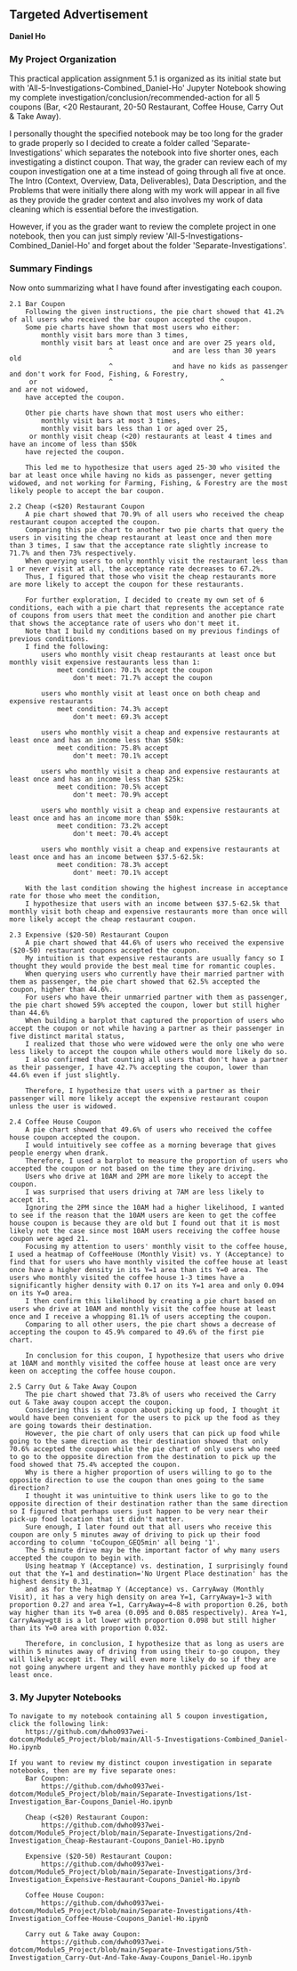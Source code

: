 ## Targeted Advertisement

**Daniel Ho**

### My Project Organization

This practical application assignment 5.1 is organized as its initial state but with 'All-5-Investigations-Combined_Daniel-Ho' Jupyter Notebook showing my complete investigation/conclusion/recommended-action for all 5 coupons (Bar, <20 Restaurant, 20-50 Restaurant, Coffee House, Carry Out & Take Away).

I personally thought the specified notebook may be too long for the grader to grade properly so I decided to create a folder called 'Separate-Investigations' which separates the notebook into five shorter ones, each investigating a distinct coupon. That way, the grader can review each of my coupon investigation one at a time instead of going through all five at once. 
The Intro (Context, Overview, Data, Deliverables), Data Description, and the Problems that were initially there along with my work will appear in all five as they provide the grader context and also involves my work of data cleaning which is essential before the investigation.

However, if you as the grader want to review the complete project in one notebook, then you can just simply review 
'All-5-Investigations-Combined_Daniel-Ho' and forget about the folder 'Separate-Investigations'.


### Summary Findings

Now onto summarizing what I have found after investigating each coupon.

    2.1 Bar Coupon
        Following the given instructions, the pie chart showed that 41.2% of all users who received the bar coupon accepted the coupon.               
        Some pie charts have shown that most users who either:
            monthly visit bars more than 3 times,
            monthly visit bars at least once and are over 25 years old,
                             ^               and are less than 30 years old
                             ^               and have no kids as passenger and don't work for Food, Fishing, & Forestry,
         or                  ^                           ^                 and are not widowed,
        have accepted the coupon.
         
        Other pie charts have shown that most users who either:
            monthly visit bars at most 3 times,
            monthly visit bars less than 1 or aged over 25,
         or monthly visit cheap (<20) restaurants at least 4 times and have an income of less than $50k
        have rejected the coupon.
        
        This led me to hypothesize that users aged 25-30 who visited the bar at least once while having no kids as passenger, never getting widowed, and not working for Farming, Fishing, & Forestry are the most likely people to accept the bar coupon.
        
    2.2 Cheap (<$20) Restaurant Coupon
        A pie chart showed that 70.9% of all users who received the cheap restaurant coupon accepted the coupon.
        Comparing this pie chart to another two pie charts that query the users in visiting the cheap restaurant at least once and then more than 3 times, I saw that the acceptance rate slightly increase to 71.7% and then 73% respectively.
        When querying users to only monthly visit the restaurant less than 1 or never visit at all, the acceptance rate decreases to 67.2%.
        Thus, I figured that those who visit the cheap restaurants more are more likely to accept the coupon for these restaurants.
        
        For further exploration, I decided to create my own set of 6 conditions, each with a pie chart that represents the acceptance rate of coupons from users that meet the condition and another pie chart that shows the acceptance rate of users who don't meet it.
        Note that I build my conditions based on my previous findings of previous conditions.
        I find the following:
            users who monthly visit cheap restaurants at least once but monthly visit expensive restaurants less than 1:
                meet condition: 70.1% accept the coupon
                    don't meet: 71.7% accept the coupon
                    
            users who monthly visit at least once on both cheap and expensive restaurants
                meet condition: 74.3% accept
                    don't meet: 69.3% accept
                    
            users who monthly visit a cheap and expensive restaurants at least once and has an income less than $50k:
                meet condition: 75.8% accept
                    don't meet: 70.1% accept
                    
            users who monthly visit a cheap and expensive restaurants at least once and has an income less than $25k:
                meet condition: 70.5% accept
                    don't meet: 70.9% accept
            
            users who monthly visit a cheap and expensive restaurants at least once and has an income more than $50k:
                meet condition: 73.2% accept
                    don't meet: 70.4% accept
                    
            users who monthly visit a cheap and expensive restaurants at least once and has an income between $37.5-62.5k:
                meet condition: 78.3% accept
                    dont' meet: 70.1% accept
                    
        With the last condition showing the highest increase in acceptance rate for those who meet the condition, 
        I hypothesize that users with an income between $37.5-62.5k that monthly visit both cheap and expensive restaurants more than once will more likely accept the cheap restaurant coupon.   
    
    2.3 Expensive ($20-50) Restaurant Coupon
        A pie chart showed that 44.6% of users who received the expensive ($20-50) restaurant coupons accepted the coupon.
        My intuition is that expensive restaurants are usually fancy so I thought they would provide the best meal time for romantic couples. 
        When querying users who currently have their married partner with them as passenger, the pie chart showed that 62.5% accepted the coupon, higher than 44.6%.
        For users who have their unmarried partner with them as passenger, the pie chart showed 59% accepted the coupon, lower but still higher than 44.6%
        When building a barplot that captured the proportion of users who accept the coupon or not while having a partner as their passenger in five distinct marital status,
        I realized that those who were widowed were the only one who were less likely to accept the coupon while others would more likely do so.
        I also confirmed that counting all users that don't have a partner as their passenger, I have 42.7% accepting the coupon, lower than 44.6% even if just slightly.
        
        Therefore, I hypothesize that users with a partner as their passenger will more likely accept the expensive restaurant coupon unless the user is widowed.
    
    2.4 Coffee House Coupon
        A pie chart showed that 49.6% of users who received the coffee house coupon accepted the coupon.
        I would intuitively see coffee as a morning beverage that gives people energy when drank.
        Therefore, I used a barplot to measure the proportion of users who accepted the coupon or not based on the time they are driving.
        Users who drive at 10AM and 2PM are more likely to accept the coupon. 
        I was surprised that users driving at 7AM are less likely to accept it.
        Ignoring the 2PM since the 10AM had a higher likelihood, I wanted to see if the reason that the 10AM users are keen to get the coffee house coupon is because they are old but I found out that it is most likely not the case since most 10AM users receiving the coffee house coupon were aged 21.
        Focusing my attention to users' monthly visit to the coffee house, I used a heatmap of CoffeeHouse (Monthly Visit) vs. Y (Acceptance) to find that for users who have monthly visited the coffee house at least once have a higher density in its Y=1 area than its Y=0 area. The users who monthly visited the coffee house 1-3 times have a significantly higher density with 0.17 on its Y=1 area and only 0.094 on its Y=0 area.
        I then confirm this likelihood by creating a pie chart based on users who drive at 10AM and monthly visit the coffee house at least once and I receive a whopping 81.1% of users accepting the coupon.
        Comparing to all other users, the pie chart shows a decrease of accepting the coupon to 45.9% compared to 49.6% of the first pie chart.
        
        In conclusion for this coupon, I hypothesize that users who drive at 10AM and monthly visited the coffee house at least once are very keen on accepting the coffee house coupon.
    
    2.5 Carry Out & Take Away Coupon
        The pie chart showed that 73.8% of users who received the Carry out & Take away coupon accept the coupon.
        Considering this is a coupon about picking up food, I thought it would have been convenient for the users to pick up the food as they are going towards their destination. 
        However, the pie chart of only users that can pick up food while going to the same direction as their destination showed that only 70.6% accepted the coupon while the pie chart of only users who need to go to the opposite direction from the destination to pick up the food showed that 75.4% accepted the coupon. 
        Why is there a higher proportion of users willing to go to the opposite direction to use the coupon than ones going to the same direction? 
        I thought it was unintuitive to think users like to go to the opposite direction of their destination rather than the same direction so I figured that perhaps users just happen to be very near their pick-up food location that it didn't matter.
        Sure enough, I later found out that all users who receive this coupon are only 5 minutes away of driving to pick up their food according to column 'toCoupon_GEQ5min' all being '1'.
        The 5 minute drive may be the important factor of why many users accepted the coupon to begin with.
        Using heatmap Y (Acceptance) vs. destination, I surprisingly found out that the Y=1 and destination='No Urgent Place destination' has the highest density 0.31,
        and as for the heatmap Y (Acceptance) vs. CarryAway (Monthly Visit), it has a very high density on area Y=1, CarryAway=1~3 with proportion 0.27 and area Y=1, CarryAway=4~8 with proportion 0.26, both way higher than its Y=0 area (0.095 and 0.085 respectively). Area Y=1, CarryAway=gt8 is a lot lower with proportion 0.098 but still higher than its Y=0 area with proportion 0.032.
        
        Therefore, in conclusion, I hypothesize that as long as users are within 5 minutes away of driving from using their to-go coupon, they will likely accept it. They will even more likely do so if they are not going anywhere urgent and they have monthly picked up food at least once.
      
      
### 3. My Jupyter Notebooks
    To navigate to my notebook containing all 5 coupon investigation, click the following link:
        https://github.com/dwho0937wei-dotcom/Module5_Project/blob/main/All-5-Investigations-Combined_Daniel-Ho.ipynb 
    
    If you want to review my distinct coupon investigation in separate notebooks, then are my five separate ones:
        Bar Coupon:
            https://github.com/dwho0937wei-dotcom/Module5_Project/blob/main/Separate-Investigations/1st-Investigation_Bar-Coupons_Daniel-Ho.ipynb
        
        Cheap (<$20) Restaurant Coupon:
            https://github.com/dwho0937wei-dotcom/Module5_Project/blob/main/Separate-Investigations/2nd-Investigation_Cheap-Restaurant-Coupons_Daniel-Ho.ipynb
        
        Expensive ($20-50) Restaurant Coupon:
            https://github.com/dwho0937wei-dotcom/Module5_Project/blob/main/Separate-Investigations/3rd-Investigation_Expensive-Restaurant-Coupons_Daniel-Ho.ipynb
        
        Coffee House Coupon:
            https://github.com/dwho0937wei-dotcom/Module5_Project/blob/main/Separate-Investigations/4th-Investigation_Coffee-House-Coupons_Daniel-Ho.ipynb
        
        Carry out & Take away Coupon:
            https://github.com/dwho0937wei-dotcom/Module5_Project/blob/main/Separate-Investigations/5th-Investigation_Carry-Out-And-Take-Away-Coupons_Daniel-Ho.ipynb
